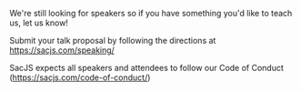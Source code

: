 We're still looking for speakers so if you have something you'd like to teach us, let us know!

Submit your talk proposal by following the directions at https://sacjs.com/speaking/

SacJS expects all speakers and attendees to follow our Code of Conduct (https://sacjs.com/code-of-conduct/)
